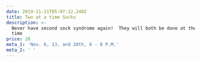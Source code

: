 ```yaml
---
date: 2019-11-21T05:07:12.240Z
title: Two at a time Socks
description: >-
  Never have second sock syndrome again!  They will both be done at the same
  time 
price: 28
meta_1: 'Nov. 6, 13, and 20th, 6 - 8 P.M.'
meta_2: ' '
---
```


